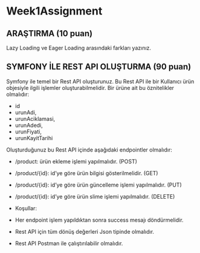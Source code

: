 # Week1Assignment

##	ARAŞTIRMA (10 puan)
Lazy Loading ve Eager Loading arasındaki farkları yazınız.

##	SYMFONY İLE REST API OLUŞTURMA (90 puan)
Symfony ile temel bir Rest API oluşturunuz. Bu Rest API ile bir Kullanıcı ürün objesiyle ilgili işlemler oluşturabilmelidir. Bir ürüne ait bu öznitelikler olmalıdır: 
- id
- urunAdi,
- urunAciklamasi, 
- urunAdedi,
- urunFiyati,
- urunKayitTarihi

Oluşturduğunuz bu Rest API içinde aşağıdaki endpointler olmalıdır:
-	/product: ürün ekleme işlemi yapılmalıdır. (POST)
-	/product/{id}: id’ye göre ürün bilgisi gösterilmelidir. (GET)
-	/product/{id}: id’ye göre ürün güncelleme işlemi yapılmalıdır. (PUT)
-	/product/{id}: id’ye göre ürün slime işlemi yapılmalıdır. (DELETE)

- Koşullar:
-	Her endpoint işlem yapıldıktan sonra success mesajı döndürmelidir.
-	Rest API için tüm dönüş değerleri Json tipinde olmalıdır.
-	Rest API Postman ile çalıştırılabilir olmalıdır.

